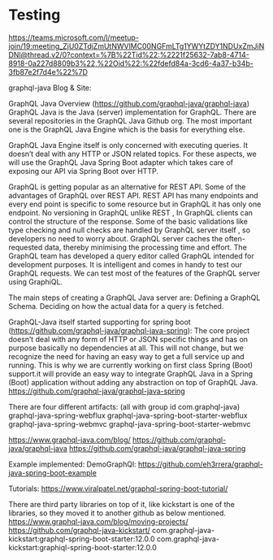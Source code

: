 # Testing

https://teams.microsoft.com/l/meetup-join/19:meeting_ZjU0ZTdjZmUtNWVlMC00NGFmLTg1YWYtZDY1NDUxZmJiNDNl@thread.v2/0?context=%7B%22Tid%22:%2221f25632-7ab8-4714-8918-0a227d8809b3%22,%22Oid%22:%22fdefd84a-3cd6-4a37-b34b-3fb87e2f7d4e%22%7D


graphql-java Blog & Site:

GraphQL Java Overview (https://github.com/graphql-java/graphql-java)
GraphQL Java is the Java (server) implementation for GraphQL. There are several repositories in the GraphQL Java Github org. The most important one is the GraphQL Java Engine which is the basis for everything else.

GraphQL Java Engine itself is only concerned with executing queries. It doesn’t deal with any HTTP or JSON related topics. For these aspects, we will use the GraphQL Java Spring Boot adapter which takes care of exposing our API via Spring Boot over HTTP.

GraphQL is getting popular as an alternative for REST API. Some of the advantages of GraphQL over REST API.
REST API has many endpoints and every end point is specific to some resource but in GraphQL it has only one endpoint.
No versioning in GraphQL unlike REST , In GraphQL clients can control the structure of the response.
Some of the basic validations like type checking and null checks are handled by GraphQL server itself , so developers no need to worry about.
GraphQL server caches the often-requested data, thereby minimising the processing time and effort.
The GraphQL team has developed a query editor called GraphQL intended for development purposes. It is intelligent and comes in handy to test our GraphQL requests. We can test most of the features of the GraphQL server using GraphiQL.
  
The main steps of creating a GraphQL Java server are:
Defining a GraphQL Schema.
Deciding on how the actual data for a query is fetched.

GraphQL-Java itself started supporting for spring boot (https://github.com/graphql-java/graphql-java-spring): 
The core project doesn’t deal with any form of HTTP or JSON specific things and has on purpose basically no dependencies at all. This will not change, but we recognize the need for having an easy way to get a full service up and running. This is why we are currently working on first class Spring (Boot) support.it will provide an easy way to integrate GraphQL Java in a Spring (Boot) application without adding any abstraction on top of GraphQL Java.
https://github.com/graphql-java/graphql-java-spring

There are four different artifacts: (all with group id com.graphql-java)
graphql-java-spring-webflux
graphql-java-spring-boot-starter-webflux
graphql-java-spring-webmvc
graphql-java-spring-boot-starter-webmvc

https://www.graphql-java.com/blog/
https://github.com/graphql-java/graphql-java
https://github.com/graphql-java/graphql-java-spring  

Example implemented:
DemoGraphQl: https://github.com/eh3rrera/graphql-java-spring-boot-example  

Tutorials:
https://www.viralpatel.net/graphql-spring-boot-tutorial/

There are third party libraries on top of it, like kickstart is one of the libraries, so they moved it to another github as below mentioned.
https://www.graphql-java.com/blog/moving-projects/
https://github.com/graphql-java-kickstart/
com.graphql-java-kickstart:graphql-spring-boot-starter:12.0.0
com.graphql-java-kickstart:graphiql-spring-boot-starter:12.0.0
















